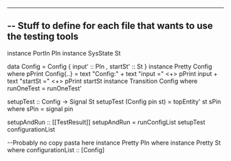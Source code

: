 --------------------------------------------------------------------------------
-- Stuff to define for each file that wants to use the testing tools
--------------------------------------------------------------------------------

instance PortIn PIn
instance SysState St

data Config = Config { input'  :: PIn
                     , startSt' :: St
                     }
instance Pretty Config where
 pPrint Config{..} = text "Config:"
                 $+$ text "input ="   <+> pPrint input
                 $+$ text "startSt =" <+>  pPrint startSt
instance  Transition Config where
  runOneTest = runOneTest'

setupTest :: Config -> Signal St
setupTest (Config pin st) = topEntity' st sPin
  where
    sPin = signal pin

setupAndRun :: [[TestResult]]
setupAndRun = runConfigList setupTest configurationList

--Probably no copy pasta here
instance Pretty PIn where
instance Pretty St where
configurationList :: [Config]
